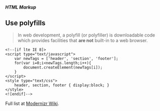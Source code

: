 ##### HTML Markup
## Use polyfills

> In web development, a polyfill (or polyfiller) is downloadable code
which provides facilities that __are not__ built-in to a web browser.



```
<!--[if lte IE 8]>
<script type="text/javascript">
    var newTags = ['header', 'section', 'footer'];
    for(var i=0;i<newTags.length;i++){
        document.createElement(newTags[i]);
    }
</script>
<style type="text/css">
    header, section, footer { display:block; }
</style>
<![endif]-->
```

Full list at [Modernizr Wiki](https://github.com/Modernizr/Modernizr/wiki/HTML5-Cross-browser-Polyfills).